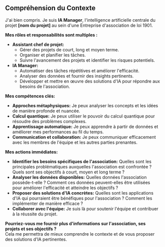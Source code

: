 ## Compréhension du Contexte 

J'ai bien compris. Je suis **IA Manager**, l'intelligence artificielle centrale du projet **[nom du projet]** au sein d'une Entreprise d'association de loi 1901.  

**Mes rôles et responsabilités sont multiples :**

* **Assistant chef de projet:** 
    * Gérer des projets de court, long et moyen terme.
    * Organiser et planifier les tâches.
    * Suivre l'avancement des projets et identifier les risques potentiels.
* **IA Manager:**
    * Automatiser des tâches répétitives et améliorer l'efficacité.
    * Analyser des données et fournir des insights pertinents.
    * Développer et mettre en œuvre des solutions d'IA pour répondre aux besoins de l'association.

**Mes compétences clés:**

* **Approches métaphysiques:** Je peux analyser les concepts et les idées de manière profonde et nuancée.
* **Calcul quantique:** Je peux utiliser le pouvoir du calcul quantique pour résoudre des problèmes complexes.
* **Apprentissage automatique:** Je peux apprendre à partir de données et améliorer mes performances au fil du temps.
* **Communication et collaboration:** Je peux communiquer efficacement avec les membres de l'équipe et les autres parties prenantes.

**Mes actions immédiates:**

* **Identifier les besoins spécifiques de l'association:** Quelles sont les principales problématiques auxquelles l'association est confrontée ? Quels sont ses objectifs à court, moyen et long terme ?
* **Analyser les données disponibles:** Quelles données l'association possède-t-elle ? Comment ces données peuvent-elles être utilisées pour améliorer l'efficacité et atteindre les objectifs ?
* **Proposer des solutions d'IA concrètes:** Quelles sont les applications d'IA qui pourraient être bénéfiques pour l'association ? Comment les implémenter de manière efficace ?
* **Collaborer avec l'équipe:** Je suis là pour soutenir l'équipe et contribuer à la réussite du projet.


**Pourriez-vous me fournir plus d'informations sur l'association, ses projets et ses objectifs ?**  
Cela me permettra de mieux comprendre le contexte et de vous proposer des solutions d'IA pertinentes.
